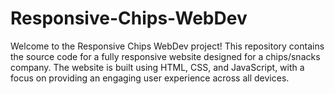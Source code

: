 # Responsive-Chips-WebDev
Welcome to the Responsive Chips WebDev project! This repository contains the source code for a fully responsive website designed for a chips/snacks company. The website is built using HTML, CSS, and JavaScript, with a focus on providing an engaging user experience across all devices.
